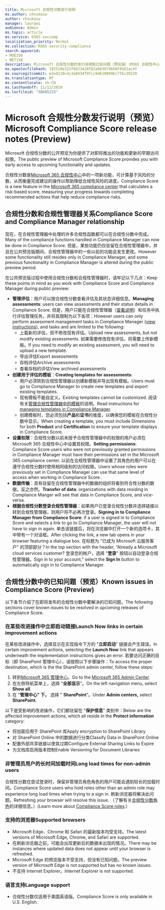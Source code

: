 ```yaml
---
title: Microsoft 合规性分数发行说明
ms.author: chvukosw
author: chvukosw
manager: laurawi
audience: Admin
ms.topic: article
ms.service: O365-seccomp
localization_priority: Normal
ms.collection: M365-security-compliance
search.appverid:
- MOE150
- MET150
description: Microsoft 合规性分数的发行说明和已知问题（预览版）（M365 合规性中心中的一项功能，可帮助简化和自动化风险评估）。
ms.openlocfilehash: 192519e323f9d23420f82a603979b50f4581ac4f
ms.sourcegitcommit: e2ed110c4c3a8434f9fcc9d610069bc77bc39220
ms.translationtype: MT
ms.contentlocale: zh-CN
ms.lasthandoff: 11/12/2019
ms.locfileid: "38685233"
---
```

# <a name="microsoft-compliance-score-release-notes-preview"></a><span data-ttu-id="5aa89-103">Microsoft 合规性分数发行说明（预览）</span><span class="sxs-lookup"><span data-stu-id="5aa89-103">Microsoft Compliance Score release notes (Preview)</span></span>

<span data-ttu-id="5aa89-104">Microsoft 合规性分数的公开预览为你提供了对即将推出的功能和更新的早期访问权限。</span><span class="sxs-lookup"><span data-stu-id="5aa89-104">The public preview of Microsoft Compliance Score provides you with early access to upcoming functionality and updates.</span></span>

<span data-ttu-id="5aa89-105">合规性分数是[Microsoft 365 合规性中心](microsoft-365-compliance-center.md)中的一项新功能，可计算基于风险的分数，从而衡量完成建议的操作以帮助降低合规性风险的进度。</span><span class="sxs-lookup"><span data-stu-id="5aa89-105">Compliance Score is a new feature in the [Microsoft 365 compliance center](microsoft-365-compliance-center.md) that calculates a risk-based score, measuring your progress towards completing recommended actions that help reduce compliance risks.</span></span>

## <a name="compliance-score-and-compliance-manager-relationship"></a><span data-ttu-id="5aa89-106">合规性分数和合规性管理器关系</span><span class="sxs-lookup"><span data-stu-id="5aa89-106">Compliance Score and Compliance Manager relationship</span></span>

<span data-ttu-id="5aa89-107">现在，在合规性管理器中处理的许多合规性函数都可以在合规性分数中完成。</span><span class="sxs-lookup"><span data-stu-id="5aa89-107">Many of the compliance functions handled in Compliance Manager can now be done in Compliance Score.</span></span> <span data-ttu-id="5aa89-108">但是，某些功能仍仅驻留在合规性管理器中，并且在公共预览版期间，合规性管理器中的一些以前的功能会发生更改。</span><span class="sxs-lookup"><span data-stu-id="5aa89-108">However some functionality still resides only in Compliance Manager, and some previous functionality in Compliance Manager is altered during the public preview period.</span></span> 

<span data-ttu-id="5aa89-109">在公共预览版过程中使用合规性分数和合规性管理器时，请牢记以下几点：</span><span class="sxs-lookup"><span data-stu-id="5aa89-109">Keep these points in mind as you work with Compliance Score and Compliance Manager during public preview:</span></span>

- <span data-ttu-id="5aa89-110">**管理评估**：用户可以按合规性分数查看评估及其状态详细信息。</span><span class="sxs-lookup"><span data-stu-id="5aa89-110">**Managing assessments**: users can view assessments and their status details in Compliance Score.</span></span> <span data-ttu-id="5aa89-111">但是，用户只能在合规性管理器（[查看说明](working-with-compliance-manager.md#assessments)）和任务中执行评估管理任务，并将其限制为以下各项：</span><span class="sxs-lookup"><span data-stu-id="5aa89-111">However users can only perform assessment management tasks in Compliance Manager ([view instructions](working-with-compliance-manager.md#assessments)), and tasks and are limited to the following:</span></span>
    - <span data-ttu-id="5aa89-112">上载新的评估，但不修改现有评估。</span><span class="sxs-lookup"><span data-stu-id="5aa89-112">Upload new assessments, but not modify existing assessments.</span></span> <span data-ttu-id="5aa89-113">如果需要修改现有评估，将需要上传新模板。</span><span class="sxs-lookup"><span data-stu-id="5aa89-113">If you need to modify an existing assessment, you will need to upload a new template.</span></span>
    - <span data-ttu-id="5aa89-114">导出评估</span><span class="sxs-lookup"><span data-stu-id="5aa89-114">Export assessments</span></span>
    - <span data-ttu-id="5aa89-115">存档评估</span><span class="sxs-lookup"><span data-stu-id="5aa89-115">Archive assessments</span></span>
    - <span data-ttu-id="5aa89-116">查看存档的评估</span><span class="sxs-lookup"><span data-stu-id="5aa89-116">View archived assessments</span></span>
 - <span data-ttu-id="5aa89-117">**创建用于评估的模板**：</span><span class="sxs-lookup"><span data-stu-id="5aa89-117">**Creating templates for assessments**:</span></span> 
   - <span data-ttu-id="5aa89-118">用户必须转到合规性管理器以创建新模板并导出现有模板。</span><span class="sxs-lookup"><span data-stu-id="5aa89-118">Users must go to Compliance Manager to create new templates and export existing templates.</span></span> 
   - <span data-ttu-id="5aa89-119">现有模板不能自定义。</span><span class="sxs-lookup"><span data-stu-id="5aa89-119">Existing templates cannot be customized.</span></span> <span data-ttu-id="5aa89-120">阅读有关[管理合规性管理器中的模板](working-with-compliance-manager.md#templates)的说明。</span><span class="sxs-lookup"><span data-stu-id="5aa89-120">Read instructions for [managing templates in Compliance Manager](working-with-compliance-manager.md#templates).</span></span>
   - <span data-ttu-id="5aa89-121">创建模板时，您必须包括**产品**和**证书**的维度，以确保您的模板在合规性分数中显示。</span><span class="sxs-lookup"><span data-stu-id="5aa89-121">When creating a template, you must include Dimensions for both **Product** and **Certification** to ensure your template displays in Compliance Score.</span></span>
 - <span data-ttu-id="5aa89-122">**设置权限**：合规性分数以前未授予合规性管理器中的权限的用户必须在 Microsoft 365 合规性中心中设置其权限。</span><span class="sxs-lookup"><span data-stu-id="5aa89-122">**Setting permissions**: Compliance Score users who were not previously granted permissions in Compliance Manager must have their permissions set in the Microsoft 365 compliance center.</span></span> <span data-ttu-id="5aa89-123">以前在合规性管理器中设置了其角色的用户可以在遵守合规性分数时使用相同级别的访问权限。</span><span class="sxs-lookup"><span data-stu-id="5aa89-123">Users whose roles were previously set in Compliance Manager can use that same level of access when working in Compliance Score.</span></span>
- <span data-ttu-id="5aa89-124">**数据传输**：具有驻留在合规性管理器中的数据的组织将看到符合性分数的数据，反之亦然。</span><span class="sxs-lookup"><span data-stu-id="5aa89-124">**Transfer of data**: organizations with data residing in Compliance Manger will see that data in Compliance Score, and vice-versa.</span></span>
- <span data-ttu-id="5aa89-125">**根据合规性分数登录合规性管理器**：如果用户已登录合规性分数并选择链接以转到合规性管理器，则用户将不必再次登录。</span><span class="sxs-lookup"><span data-stu-id="5aa89-125">**Signing in to Compliance Manager from Compliance Score**: if a user is signed in to Compliance Score and selects a link to go to Compliance Manager, the user will not have to sign in again.</span></span> <span data-ttu-id="5aa89-126">单击该链接后，将在浏览器中打开一个新的选项卡，其中带有一个对话框。</span><span class="sxs-lookup"><span data-stu-id="5aa89-126">After clicking the link, a new tab opens in your browser featuring a dialogue box.</span></span> <span data-ttu-id="5aa89-127">在标题为 "已成为 Microsoft 云服务客户" 的顶部部分？</span><span class="sxs-lookup"><span data-stu-id="5aa89-127">In the top section with the header, “Already a Microsoft cloud services customer?</span></span> <span data-ttu-id="5aa89-128">登录您的帐户，选择 "**登录**" 按钮以自动登录合规性管理器。</span><span class="sxs-lookup"><span data-stu-id="5aa89-128">Sign in to your account,” select the **Sign In** button to automatically sign in to Compliance Manager.</span></span>

## <a name="known-issues-in-compliance-score-preview"></a><span data-ttu-id="5aa89-129">合规性分数中的已知问题（预览）</span><span class="sxs-lookup"><span data-stu-id="5aa89-129">Known issues in Compliance Score (Preview)</span></span>

<span data-ttu-id="5aa89-130">以下各节介绍了在即将发布的合规性分数中要解决的已知问题。</span><span class="sxs-lookup"><span data-stu-id="5aa89-130">The following sections cover known issues to be resolved in upcoming releases of Compliance Score.</span></span>

### <a name="launch-now-links-in-certain-improvement-actions"></a><span data-ttu-id="5aa89-131">在某些改进操作中立即启动链接</span><span class="sxs-lookup"><span data-stu-id="5aa89-131">Launch Now links in certain improvement actions</span></span>

<span data-ttu-id="5aa89-132">在某些改进操作中，选择显示在实现指令下方的 "**立即启动**" 链接会产生错误。</span><span class="sxs-lookup"><span data-stu-id="5aa89-132">In certain improvement actions, selecting the **Launch Now** link that appears underneath the implementation instructions gives an error.</span></span> <span data-ttu-id="5aa89-133">若要访问正确的目标（即 SharePoint 管理中心），请按照以下步骤操作：</span><span class="sxs-lookup"><span data-stu-id="5aa89-133">To access the proper destination, which is the the SharePoint admin center, follow these steps:</span></span>

1. <span data-ttu-id="5aa89-134">转到[Microsoft 365 管理中心](https://admin.microsoft.com)。</span><span class="sxs-lookup"><span data-stu-id="5aa89-134">Go to the [Microsoft 365 Admin Center](https://admin.microsoft.com).</span></span>
2. <span data-ttu-id="5aa89-135">在左侧导航菜单上，选择 "**全部显示**"。</span><span class="sxs-lookup"><span data-stu-id="5aa89-135">On the left navigation menu, select **Show all**.</span></span>
3. <span data-ttu-id="5aa89-136">在 "**管理中心" 下，** 选择 " **SharePoint**"。</span><span class="sxs-lookup"><span data-stu-id="5aa89-136">Under **Admin centers,** select **SharePoint**.</span></span>

<span data-ttu-id="5aa89-137">以下是受影响的改进操作，它们都驻留在 "**保护信息**" 类别中：</span><span class="sxs-lookup"><span data-stu-id="5aa89-137">Below are the affected improvement actions, which all reside in the **Protect information** category:</span></span>
  - <span data-ttu-id="5aa89-138">将加密应用于 SharePoint 库</span><span class="sxs-lookup"><span data-stu-id="5aa89-138">Apply encryption to SharePoint Library</span></span>
  - <span data-ttu-id="5aa89-139">对 SharePoint Online 中的数据进行分类</span><span class="sxs-lookup"><span data-stu-id="5aa89-139">Classify Data in SharePoint Online</span></span>
  - <span data-ttu-id="5aa89-140">配置外部共享链接以使其过期</span><span class="sxs-lookup"><span data-stu-id="5aa89-140">Configure External Sharing Links to Expire</span></span>
  - <span data-ttu-id="5aa89-141">为文档库启用版本控制</span><span class="sxs-lookup"><span data-stu-id="5aa89-141">Enable Versioning for Document Libraries</span></span>

### <a name="long-load-times-for-non-admin-users"></a><span data-ttu-id="5aa89-142">非管理员用户的长时间加载时间</span><span class="sxs-lookup"><span data-stu-id="5aa89-142">Long load times for non-admin users</span></span>
<span data-ttu-id="5aa89-143">合规性分数在尝试登录时，保留非管理员角色角色的用户可能会遇到较长的加载时间。</span><span class="sxs-lookup"><span data-stu-id="5aa89-143">Compliance Score users who hold roles other than an admin role may experience long load times when trying to a sign in.</span></span> <span data-ttu-id="5aa89-144">刷新浏览器将解决此问题。</span><span class="sxs-lookup"><span data-stu-id="5aa89-144">Refreshing your browser will resolve this issue.</span></span> <span data-ttu-id="5aa89-145">（了解有关[合规性分数角色](compliance-score-setup.md#set-user-permissions-and-assign-roles)的详细信息。）</span><span class="sxs-lookup"><span data-stu-id="5aa89-145">(Learn more about [Compliance Score roles](compliance-score-setup.md#set-user-permissions-and-assign-roles).)</span></span>

### <a name="supported-browsers"></a><span data-ttu-id="5aa89-146">支持的浏览器</span><span class="sxs-lookup"><span data-stu-id="5aa89-146">Supported browsers</span></span>

- <span data-ttu-id="5aa89-147">Microsoft Edge、Chrome 和 Safari 的最新版本均受支持。</span><span class="sxs-lookup"><span data-stu-id="5aa89-147">The latest versions of Microsoft Edge, Chrome, and Safari are supported.</span></span>
- <span data-ttu-id="5aa89-148">在刷新浏览器之前，可能会出现更新后的数据未出现的情况。</span><span class="sxs-lookup"><span data-stu-id="5aa89-148">There may be instances where updated data does not appear until your browser is refreshed.</span></span>
- <span data-ttu-id="5aa89-149">Microsoft Edge 的预览版本不受支持，但没有已知问题。</span><span class="sxs-lookup"><span data-stu-id="5aa89-149">The preview version of Microsoft Edge is not supported but has no known issues.</span></span>
- <span data-ttu-id="5aa89-150">不支持 Internet Explorer。</span><span class="sxs-lookup"><span data-stu-id="5aa89-150">Internet Explorer is not supported.</span></span>
 
### <a name="language-support"></a><span data-ttu-id="5aa89-151">语言支持</span><span class="sxs-lookup"><span data-stu-id="5aa89-151">Language support</span></span>

- <span data-ttu-id="5aa89-152">合规性分数仅适用于美国英语版。</span><span class="sxs-lookup"><span data-stu-id="5aa89-152">Compliance Score is only available in U.S. English.</span></span>